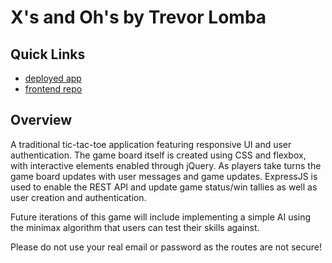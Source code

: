 # X's and Oh's by Trevor Lomba

## Quick Links
* [deployed app](https://trevorlomba.github.io/tictacto-client/)
* [frontend repo](https://github.com/trevorlomba/tictacto-client/)

## Overview

A traditional tic-tac-toe application featuring responsive UI and user authentication. The game board itself is created using CSS and flexbox, with interactive elements enabled through jQuery. As players take turns the game board updates with user messages and game updates. ExpressJS is used to enable the REST API and update game status/win tallies as well as user creation and authentication.

Future iterations of this game will include implementing a simple AI using the minimax algorithm that users can test their skills against.

Please do not use your real email or password as the routes are not secure!
